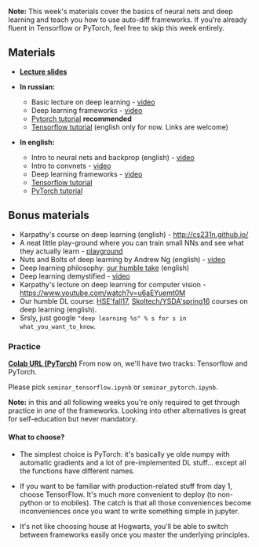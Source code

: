 __Note:__ This week's materials cover the basics of neural nets and deep learning and teach you how to use auto-diff frameworks. If you're already fluent in Tensorflow or PyTorch, feel free to skip this week entirely.

## Materials
* [__Lecture slides__](https://yadi.sk/i/yAO2AJ3M3EKP8g)

- __In russian:__
  * Basic lecture on deep learning - [video](https://yadi.sk/i/yyHZub6R3Ej5dV)
  * Deep learning frameworks - [video](https://yadi.sk/i/hDIkaR4H3EtnXM)
  * [Pytorch tutorial](https://yadi.sk/i/O3mQ76u43So3h9) __recommended__
  * [Tensorflow tutorial](https://www.youtube.com/watch?v=FQ660T4uu7k) (english only for now. Links are welcome)

- __In english:__
  * Intro to neural nets and backprop (english) - [video](https://www.youtube.com/watch?v=uXt8qF2Zzfo)
  * Intro to convnets - [video](https://www.youtube.com/watch?v=FmpDIaiMIeA)
  * Deep learning frameworks - [video](https://www.youtube.com/watch?v=Vf_-OkqbwPo)
  * [Tensorflow tutorial](https://www.youtube.com/watch?v=FQ660T4uu7k)
  * [PyTorch tutorial](https://www.youtube.com/watch?v=VMcRWYEKmhw)

## Bonus materials
* Karpathy's course on deep learning (english) - http://cs231n.github.io/
* A neat little play-ground where you can train small NNs and see what they actually learn - [playground](http://playground.tensorflow.org/)
* Nuts and Bolts of deep learning by Andrew Ng (english) - [video](https://www.youtube.com/watch?v=F1ka6a13S9I)
* Deep learning philosophy: [our humble take](https://www.youtube.com/watch?v=9qyE1Ev1Xdw) (english)
* Deep learning demystified - [video](https://www.youtube.com/watch?v=Q9Z20HCPnww)
* Karpathy's lecture on deep learning for computer vision - https://www.youtube.com/watch?v=u6aEYuemt0M
* Our humble DL course: [HSE'fall17](https://github.com/yandexdataschool/HSE_deeplearning), [Skoltech/YSDA'spring16](https://github.com/ddtm/dl-course/) courses on deep learning (english).
* Srsly, just google `"deep learning %s" % s for s in what_you_want_to_know`.


### Practice
__[Colab URL (PyTorch)](https://colab.research.google.com/github/yandexdataschool/Practical_RL/blob/master/week04_%5Brecap%5D_deep_learning/seminar_pytorch.ipynb)__
From now on, we'll have two tracks: Tensorflow and PyTorch.
 
Please pick `seminar_tensorflow.ipynb` or `seminar_pytorch.ipynb`.

__Note:__ in this and all following weeks you're only required to get through practice in _one_ of the frameworks. Looking into other alternatives is great for self-education but never mandatory.

#### What to choose?
* The simplest choice is PyTorch: it's basically ye olde numpy with automatic gradients and a lot of pre-implemented DL stuff... except all the functions have different names.
* If you want to be familiar with production-related stuff from day 1, choose TensorFlow. It's much more convenient to deploy (to non-python or to mobiles). The catch is that all those conveniences become inconveniences once you want to write something simple in jupyter.

* It's not like choosing house at Hogwarts, you'll be able to switch between frameworks easily once you master the underlying principles.
